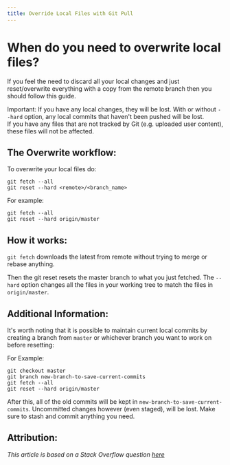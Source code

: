 ```yaml
---
title: Override Local Files with Git Pull
---
```

# When do you need to overwrite local files?

If you feel the need to discard all your local changes and just reset/overwrite everything with a copy from the remote branch then you should follow this guide.

Important: If you have any local changes, they will be lost. With or without `--hard` option, any local commits that haven't been pushed will be lost.  
If you have any files that are not tracked by Git (e.g. uploaded user content), these files will not be affected.

## The Overwrite workflow:

To overwrite your local files do:

    git fetch --all
    git reset --hard <remote>/<branch_name>

For example:

    git fetch --all
    git reset --hard origin/master

## How it works:

`git fetch` downloads the latest from remote without trying to merge or rebase anything.

Then the git reset resets the master branch to what you just fetched. The `--hard` option changes all the files in your working tree to match the files in `origin/master`.

## Additional Information:

It's worth noting that it is possible to maintain current local commits by creating a branch from `master` or whichever branch you want to work on before resetting:

For Example:

    git checkout master
    git branch new-branch-to-save-current-commits
    git fetch --all
    git reset --hard origin/master

After this, all of the old commits will be kept in `new-branch-to-save-current-commits`. Uncommitted changes however (even staged), will be lost. Make sure to stash and commit anything you need.

## Attribution:

_This article is based on a Stack Overflow question <a href='http://stackoverflow.com/questions/1125968/force-git-to-overwrite-local-files-on-pull/8888015#8888015' target='_blank' rel='nofollow'>here</a>_